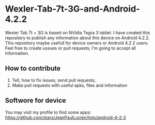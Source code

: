 # Wexler-Tab-7t-3G-and-Android-4.2.2
Wexler Tab 7t + 3G is based on NVidia Tegra 3 tablet. I have created this repository to publish any information about this device on Android 4.2.2. This repository maybe usefull for device owners or Android 4.2.2 users. Feel free to create ussues or pull requests, I'm going to accept all information.

## How to contribute
1. Tell, how to fix issues, send pull requests;
2. Make pull requests with useful apks, files and information

## Softwore for device
You may visit my profile to find some apps: https://github.com/stars/JeanPaulLucien/lists/android-4-2-2
